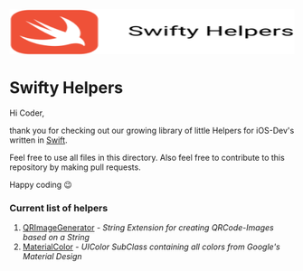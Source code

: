 <img src="logo.svg" width="100%" style="max-height: 80px">

# Swifty Helpers

Hi Coder,

thank you for checking out our growing library of little Helpers for iOS-Dev's written in [Swift](http://swift.org).

Feel free to use all files in this directory.
Also feel free to contribute to this repository by making pull requests.

Happy coding 😉

### Current list of helpers

1. [QRImageGenerator](https://github.com/slashkeys/SwiftyHelpers/tree/master/QRImageGenerator) - *String Extension for creating QRCode-Images based on a String*
2. [MaterialColor](https://github.com/slashkeys/SwiftyHelpers/tree/master/MaterialColor) - *UIColor SubClass containing all colors from Google's Material Design*
